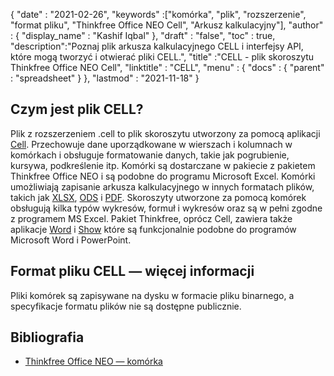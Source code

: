 {
  "date" : "2021-02-26",
  "keywords" :["komórka", "plik", "rozszerzenie", "format pliku", "Thinkfree Office NEO Cell", "Arkusz kalkulacyjny"],
  "author" : {
    "display_name" : "Kashif Iqbal"
},
  "draft" : "false",
  "toc" : true,
  "description":"Poznaj plik arkusza kalkulacyjnego CELL i interfejsy API, które mogą tworzyć i otwierać pliki CELL.",
  "title" :"CELL - plik skoroszytu Thinkfree Office NEO Cell",
  "linktitle" : "CELL",
  "menu" : {
    "docs" : {
      "parent" : "spreadsheet"
}
},
  "lastmod" : "2021-11-18"
}

## Czym jest plik CELL?

Plik z rozszerzeniem .cell to plik skoroszytu utworzony za pomocą aplikacji [Cell](https://office.hancom.com/). Przechowuje dane uporządkowane w wierszach i kolumnach w komórkach i obsługuje formatowanie danych, takie jak pogrubienie, kursywa, podkreślenie itp. Komórki są dostarczane w pakiecie z pakietem Thinkfree Office NEO i są podobne do programu Microsoft Excel. Komórki umożliwiają zapisanie arkusza kalkulacyjnego w innych formatach plików, takich jak [XLSX](/pl/spreadsheet/xlsx/), [ODS](/pl/spreadsheet/ods/) i [PDF](/pl/pdf/). Skoroszyty utworzone za pomocą komórek obsługują kilka typów wykresów, formuł i wykresów oraz są w pełni zgodne z programem MS Excel. Pakiet Thinkfree, oprócz Cell, zawiera także aplikacje [Word](https://office.hancom.com/) i [Show](https://office.hancom.com/) które są funkcjonalnie podobne do programów Microsoft Word i PowerPoint.

## Format pliku CELL — więcej informacji

Pliki komórek są zapisywane na dysku w formacie pliku binarnego, a specyfikacje formatu plików nie są dostępne publicznie.

## Bibliografia ##

* [Thinkfree Office NEO — komórka](https://office.hancom.com/)

